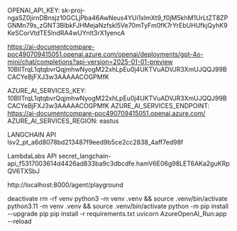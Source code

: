 OPENAI_API_KEY: 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

https://ai-documentcompare-poc490709415051.openai.azure.com/openai/deployments/gpt-4o-mini/chat/completions?api-version=2025-01-01-preview
10BlITrqL1qtqbvrQqjmhwNyogM22xhLpEu0j4UKTVuADVJR3XmUJQQJ99BCACYeBjFXJ3w3AAAAACOGPMfK


AZURE_AI_SERVICES_KEY: 10BlITrqL1qtqbvrQqjmhwNyogM22xhLpEu0j4UKTVuADVJR3XmUJQQJ99BCACYeBjFXJ3w3AAAAACOGPMfK
AZURE_AI_SERVICES_ENDPOINT: https://ai-documentcompare-poc490709415051.openai.azure.com/
AZURE_AI_SERVICES_REGION: eastus


LANGCHAIN API
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

LambdaLabs API
secret_langchain-api_f5317003614d4426ad833ba9c3dbcdfe.hamV6E06g98LET6AKa2guKRpQV6TXSbJ

 http://localhost:8000/agent/playground

deactivate
rm -rf venv
python3 -m venv .venv && source .venv/bin/activate
python3.11 -m venv .venv && source .venv/bin/activate
python -m pip install --upgrade pip
pip install -r requirements.txt
uvicorn AzureOpenAI_Run:app --reload
